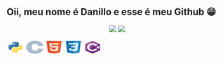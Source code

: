 ## Oii, meu nome é Danillo e esse é meu Github 😁


  <div align="center">
  <img height="180em" src="https://github-readme-stats.vercel.app/api?username=dan-august0&show_icons=true&border_radius=15&hide_border=true&bg_color=20,0D0D0D,1A1A1A&title_color=00D1FF&icon_color=FF4B4B&text_color=FFFFFF" />
  <img height="180em" src="https://github-readme-stats.vercel.app/api/top-langs/?username=dan-august0&layout=compact&border_radius=15&hide_border=true&bg_color=20,0D0D0D,1A1A1A&title_color=00D1FF&text_color=FFFFFF" />
</div>

<div style="display: inline_block"><br> 

  <img align="center"  height="30" width="40" src="https://raw.githubusercontent.com/devicons/devicon/master/icons/python/python-original.svg">
  <img align="center"  height="30" width="40" src="https://raw.githubusercontent.com/devicons/devicon/master/icons/c/c-original.svg">       
  <img align="center"  height="30" width="40" src="https://raw.githubusercontent.com/devicons/devicon/master/icons/html5/html5-original.svg">
  <img align="center"  height="30" width="40" src="https://raw.githubusercontent.com/devicons/devicon/master/icons/css3/css3-original.svg">
  <img align="center"  height="30" width="40" src="https://raw.githubusercontent.com/devicons/devicon/master/icons/csharp/csharp-original.svg">
</div>

##


